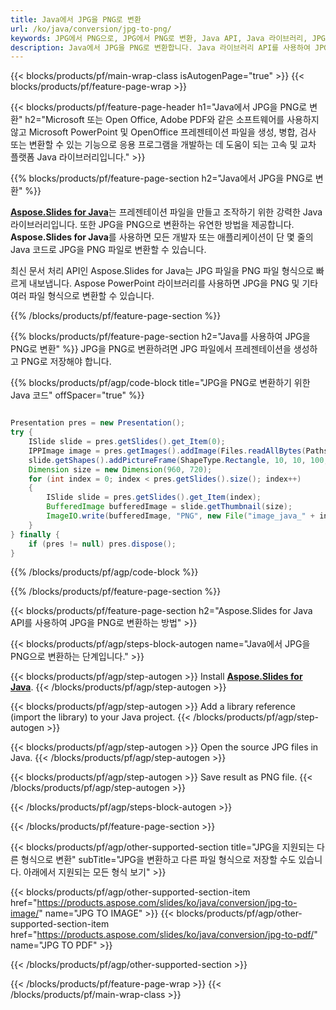 ```yaml
---
title: Java에서 JPG을 PNG로 변환
url: /ko/java/conversion/jpg-to-png/
keywords: JPG에서 PNG으로, JPG에서 PNG로 변환, Java API, Java 라이브러리, JPG, PNG
description: Java에서 JPG을 PNG로 변환합니다. Java 라이브러리 API를 사용하여 JPG 파일을 PNG 파일로 변환
---
```


{{< blocks/products/pf/main-wrap-class isAutogenPage="true" >}}
{{< blocks/products/pf/feature-page-wrap >}}

{{< blocks/products/pf/feature-page-header h1="Java에서 JPG을 PNG로 변환" h2="Microsoft 또는 Open Office, Adobe PDF와 같은 소프트웨어를 사용하지 않고 Microsoft PowerPoint 및 OpenOffice 프레젠테이션 파일을 생성, 병합, 검사 또는 변환할 수 있는 기능으로 응용 프로그램을 개발하는 데 도움이 되는 고속 및 교차 플랫폼 Java 라이브러리입니다." >}}

{{% blocks/products/pf/feature-page-section h2="Java에서 JPG을 PNG로 변환" %}}

[**Aspose.Slides for Java**](https://products.aspose.com/slides/ko/java/)는 프레젠테이션 파일을 만들고 조작하기 위한 강력한 Java 라이브러리입니다. 또한 JPG을 PNG으로 변환하는 유연한 방법을 제공합니다. **Aspose.Slides for Java**를 사용하면 모든 개발자 또는 애플리케이션이 단 몇 줄의 Java 코드로 JPG을 PNG 파일로 변환할 수 있습니다.

최신 문서 처리 API인 Aspose.Slides for Java는 JPG 파일을 PNG 파일 형식으로 빠르게 내보냅니다. Aspose PowerPoint 라이브러리를 사용하면 JPG을 PNG 및 기타 여러 파일 형식으로 변환할 수 있습니다.

{{% /blocks/products/pf/feature-page-section %}}

{{% blocks/products/pf/feature-page-section  h2="Java를 사용하여 JPG을 PNG로 변환" %}}
JPG을 PNG로 변환하려면 JPG 파일에서 프레젠테이션을 생성하고 PNG로 저장해야 합니다.

{{% blocks/products/pf/agp/code-block title="JPG을 PNG로 변환하기 위한 Java 코드" offSpacer="true" %}}

```java

Presentation pres = new Presentation();
try {
    ISlide slide = pres.getSlides().get_Item(0);
	IPPImage image = pres.getImages().addImage(Files.readAllBytes(Paths.get("image.jpg")));
	slide.getShapes().addPictureFrame(ShapeType.Rectangle, 10, 10, 100, 100, image);
    Dimension size = new Dimension(960, 720);
    for (int index = 0; index < pres.getSlides().size(); index++)
    {
        ISlide slide = pres.getSlides().get_Item(index);
        BufferedImage bufferedImage = slide.getThumbnail(size);
        ImageIO.write(bufferedImage, "PNG", new File("image_java_" + index + ".png"));
    }
} finally {
    if (pres != null) pres.dispose();
}
```


{{% /blocks/products/pf/agp/code-block %}}

{{% /blocks/products/pf/feature-page-section %}}

{{< blocks/products/pf/feature-page-section  h2="Aspose.Slides for Java API를 사용하여 JPG을 PNG로 변환하는 방법" >}}

{{< blocks/products/pf/agp/steps-block-autogen name="Java에서 JPG을 PNG으로 변환하는 단계입니다." >}}

{{< blocks/products/pf/agp/step-autogen >}}
Install [**Aspose.Slides for Java**](https://products.aspose.com/slides/ko/java/).
{{< /blocks/products/pf/agp/step-autogen >}}

{{< blocks/products/pf/agp/step-autogen >}}
Add a library reference (import the library) to your Java project.
{{< /blocks/products/pf/agp/step-autogen >}}

{{< blocks/products/pf/agp/step-autogen >}}
Open the source JPG files in Java.
{{< /blocks/products/pf/agp/step-autogen >}}

{{< blocks/products/pf/agp/step-autogen >}}
Save result as PNG file.
{{< /blocks/products/pf/agp/step-autogen >}}

{{< /blocks/products/pf/agp/steps-block-autogen >}}

{{< /blocks/products/pf/feature-page-section >}}

{{< blocks/products/pf/agp/other-supported-section title="JPG을 지원되는 다른 형식으로 변환" subTitle="JPG을 변환하고 다른 파일 형식으로 저장할 수도 있습니다. 아래에서 지원되는 모든 형식 보기" >}}

{{< blocks/products/pf/agp/other-supported-section-item href="https://products.aspose.com/slides/ko/java/conversion/jpg-to-image/" name="JPG TO IMAGE" >}}
{{< blocks/products/pf/agp/other-supported-section-item href="https://products.aspose.com/slides/ko/java/conversion/jpg-to-pdf/" name="JPG TO PDF" >}}


{{< /blocks/products/pf/agp/other-supported-section >}}

{{< /blocks/products/pf/feature-page-wrap >}}
{{< /blocks/products/pf/main-wrap-class >}}